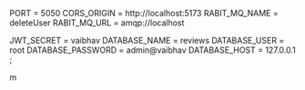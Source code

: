  PORT = 5050
CORS_ORIGIN = http://localhost:5173
RABIT_MQ_NAME =  deleteUser
RABIT_MQ_URL = amqp://localhost

JWT_SECRET = vaibhav
DATABASE_NAME = reviews
DATABASE_USER = root
DATABASE_PASSWORD = admin@vaibhav
DATABASE_HOST = 127.0.0.1
;

m
